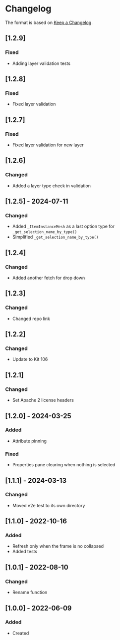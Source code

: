 # Changelog
The format is based on [Keep a Changelog](https://keepachangelog.com/en/1.0.0/).

## [1.2.9]
### Fixed
- Adding layer validation tests

## [1.2.8]
### Fixed
- Fixed layer validation

## [1.2.7]
### Fixed
- Fixed layer validation for new layer

## [1.2.6]
### Changed
- Added a layer type check in validation

## [1.2.5] - 2024-07-11
### Changed
- Added `_ItemInstanceMesh` as a last option type for `_get_selection_name_by_type()`
- Simplified `_get_selection_name_by_type()`

## [1.2.4]
### Changed
- Added another fetch for drop down

## [1.2.3]
### Changed
- Changed repo link

## [1.2.2]
### Changed
- Update to Kit 106

## [1.2.1]
### Changed
- Set Apache 2 license headers

## [1.2.0] - 2024-03-25
### Added
- Attribute pinning

### Fixed
- Properties pane clearing when nothing is selected

## [1.1.1] - 2024-03-13
### Changed
- Moved e2e test to its own directory

## [1.1.0] - 2022-10-16
### Added
- Refresh only when the frame is no collapsed
- Added tests

## [1.0.1] - 2022-08-10
### Changed
- Rename function

## [1.0.0] - 2022-06-09
### Added
- Created
